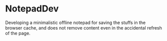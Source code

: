 # NotepadDev
Developing a minimalistic offline notepad for saving the stuffs in the browser cache, and does not remove content even in the accidental refresh of the page.
